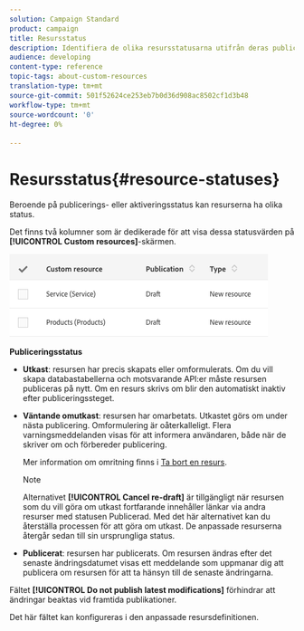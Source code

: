 ```yaml
---
solution: Campaign Standard
product: campaign
title: Resursstatus
description: Identifiera de olika resursstatusarna utifrån deras publiceringstillstånd.
audience: developing
content-type: reference
topic-tags: about-custom-resources
translation-type: tm+mt
source-git-commit: 501f52624ce253eb7b0d36d908ac8502cf1d3b48
workflow-type: tm+mt
source-wordcount: '0'
ht-degree: 0%

---
```



# Resursstatus{#resource-statuses}

Beroende på publicerings- eller aktiveringsstatus kan resurserna ha olika status.

Det finns två kolumner som är dedikerade för att visa dessa statusvärden på **[!UICONTROL Custom resources]**-skärmen.

![](assets/schema_colonne_1.png)

**Publiceringsstatus**

* **Utkast**: resursen har precis skapats eller omformulerats. Om du vill skapa databastabellerna och motsvarande API:er måste resursen publiceras på nytt. Om en resurs skrivs om blir den automatiskt inaktiv efter publiceringssteget.
* **Väntande omutkast**: resursen har omarbetats. Utkastet görs om under nästa publicering. Omformulering är oåterkalleligt. Flera varningsmeddelanden visas för att informera användaren, både när de skriver om och förbereder publicering.

   Mer information om omritning finns i [Ta bort en resurs](../../developing/using/deleting-a-resource.md).

   >[!NOTE]
   >
   >Alternativet **[!UICONTROL Cancel re-draft]** är tillgängligt när resursen som du vill göra om utkast fortfarande innehåller länkar via andra resurser med statusen Publicerad. Med det här alternativet kan du återställa processen för att göra om utkast. De anpassade resurserna återgår sedan till sin ursprungliga status.

* **Publicerat**: resursen har publicerats. Om resursen ändras efter det senaste ändringsdatumet visas ett meddelande som uppmanar dig att publicera om resursen för att ta hänsyn till de senaste ändringarna.

Fältet **[!UICONTROL Do not publish latest modifications]** förhindrar att ändringar beaktas vid framtida publikationer.

Det här fältet kan konfigureras i den anpassade resursdefinitionen.
